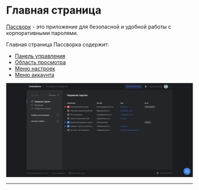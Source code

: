 # Главная страница

[Пассворк][Passwork_Website] - это приложение для безопасной и удобной работы с корпоративными паролями.

Главная страница Пассворка содержит:

- [Панель управления][Control_Panel]
- [Область просмотра][View_Panel]
- [Меню настроек][Settings_Menu]
- [Меню аккаунта][Account_Menu]

![Главная страница][Main_Page_PNG]

___

[Main_Page_PNG]: Pictures\Main_Page.png
[Account_Menu]: Account_Menu.md
[Settings_Menu]: Settings_Menu.md
[View_Panel]: View_Panel.md
[Control_Panel]: Control_Panel.md
[Passwork_Website]: https://passwork.ru/
